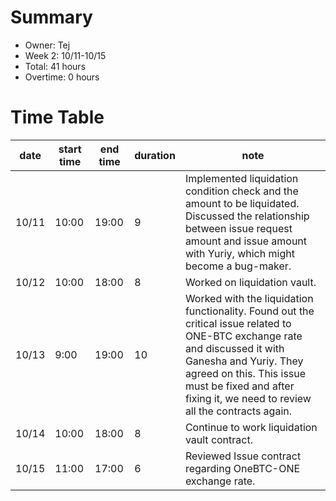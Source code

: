 # Summary
* Owner: Tej
* Week 2: 10/11-10/15
* Total: 41 hours
* Overtime: 0 hours

# Time Table
| date  | start time  | end time | duration  |  note |
|---|---|---|---|---|
| 10/11  | 10:00  | 19:00  | 9  | Implemented liquidation condition check and the amount to be liquidated. Discussed the relationship between issue request amount and issue amount with Yuriy, which might become a bug-maker. |
| 10/12  | 10:00  | 18:00  | 8  | Worked on liquidation vault. |
| 10/13  | 9:00  | 19:00  | 10  | Worked with the liquidation functionality. Found out the critical issue related to ONE-BTC exchange rate and discussed it with Ganesha and Yuriy. They agreed on this. This issue must be fixed and after fixing it, we need to review all the contracts again. |
| 10/14  | 10:00  | 18:00  | 8  | Continue to work liquidation vault contract. |
| 10/15  | 11:00  | 17:00  | 6  | Reviewed Issue contract regarding OneBTC-ONE exchange rate. |